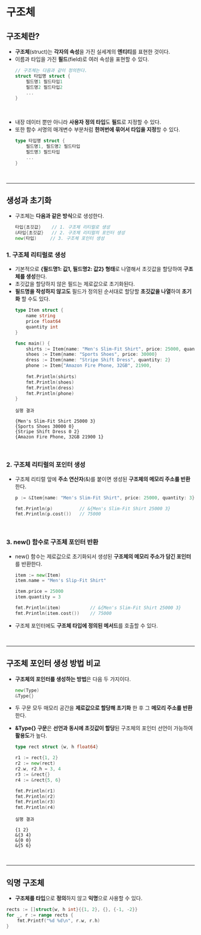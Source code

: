# **구조체**
## **구조체란?**
- **구조체**(struct)는 **각자의 속성**을 가진 실세계의 **엔티티**를 표현한 것이다.
- 이름과 타입을 가진 **필드**(field)로 여러 속성을 표현할 수 있다.
    ~~~go
    // 구조체는 다음과 같이 정의한다.
    struct 타입명 struct {
        필드명1 필드타입1
        필드명2 필드타입2
        ...
    }
    ~~~

<br>

- 내장 데이터 뿐만 아니라 **사용자 정의 타입**도 **필드**로 지정할 수 있다.
- 또한 함수 서명의 매개변수 부분처럼 **한꺼번에 묶어서 타입을 지정**할 수 있다.
    ~~~go
    type 타입명 struct {
        필드명1, 필드명2 필드타입
        필드명3 필드타입
        ...
    }
    ~~~

<br>

---
## **생성과 초기화**
- 구조체는 **다음과 같은 방식**으로 생성한다.
    ~~~go
    타입{초깃값}    // 1. 구조체 리티럴로 생성
    &타입{초깃값}   // 2. 구조체 리티럴의 포인터 생성
    new(타입)     // 3. 구조체 포인터 생성
    ~~~

### 1. **구조체 리티럴로 생성**
- 기본적으로 **{필드명1: 깂1, 필드명2: 값2} 형태**로 나열해서 초깃값을 할당하여 **구조체를 생성**한다.
- 초깃값을 할당하지 않은 필드는 제로값으로 초기화된다.
- **필드명을 작성하지 않고도** 필드가 정의된 순서대로 할당할 **초깃값을 나열**하여 **초기화** 할 수도 있다.
    ~~~go
    type Item struct {
        name string
        price float64
        quantity int
    }

    func main() {
        shirts := Item{name: "Men's Slim-Fit Shirt", price: 25000, quantity: 3}
        shoes := Item{name: "Sports Shoes", price: 30000}
        dress := Item{name: "Stripe Shift Dress", quantity: 2}
        phone := Item{"Amazon Fire Phone, 32GB", 21900,
        
        fmt.Println(shirts)
        fmt.Println(shoes)
        fmt.Println(dress)
        fmt.Println(phone)
    }
    ~~~
    ~~~
    실행 결과

    {Men's Slim-Fit Shirt 25000 3}
    {Sports Shoes 30000 0}
    {Stripe Shift Dress 0 2}
    {Amazon Fire Phone, 32GB 21900 1}
    ~~~

<br>

### **2. 구조체 리티럴의 포인터 생성**
- 구조체 리티럴 앞에 **주소 연산자**(&)를 붙이면 생성된 **구조체의 메모리 주소를 반환**한다.
    ~~~go
    p := &Item{name: "Men's Slim-Fit Shirt", price: 25000, quantity: 3}

    fmt.Println(p)          // &{Men's Slim-Fit Shirt 25000 3}
    fmt.Println(p.cost())   // 75000
    ~~~

<br>

### 3. **new() 함수로 구조체 포인터 반환**
- new() 함수는 제로값으로 초기화되서 생성된 **구조체의 메모리 주소가 담긴 포인터**를 반환한다.
    ~~~go
    item := new(Item)
    item.name = "Men's Slip-Fit Shirt"

    item.price = 25000
    item.quantity = 3

    fmt.Println(item)           // &{Men's Slim-Fit Shirt 25000 3}
    fmt.Println(item.cost())    // 75000
    ~~~

- 구조체 포인터에도 **구조체 타입에 정의된 메서드**를 호출할 수 있다.

<br>

---
## **구조체 포인터 생성 방법 비교**
- **구조체의 포인터를 생성하는 방법**은 다음 두 가지이다.
    ~~~go
    new(Type)
    &Type{}
    ~~~
- 두 구문 모두 매모리 공간을 **제로값으로 할당해 초기화** 한 후 그 **메모리 주소를 반환**한다.
- **&Type{} 구문**은 **선언과 동시에 초깃값이 할당**된 구조체의 포인터 선언이 가능하여 **활용도**가 높다.

    ~~~go
    type rect struct {w, h float64}

    r1 := rect{1, 2}
    r2 := new(rect)
    r2.w, r2.h = 3, 4
    r3 := &rect{}
    r4 := &rect{5, 6}

    fmt.Println(r1)
    fmt.Println(r2)
    fmt.Println(r3)
    fmt.Println(r4)
    ~~~
    ~~~
    실행 결과

    {1 2}
    &{3 4}
    &{0 0}
    &{5 6}
    ~~~

<br>

---
## **익명 구조체**
- **구조체를 타입**으로 **정의**하지 않고 **익명**으로 사용할 수 있다.
~~~go
rects := []struct{w, h int}{{1, 2}, {}, {-1, -2}}
for _, r := range rects {
    fmt.Printf("%d %d\n", r.w, r.h)
}
~~~